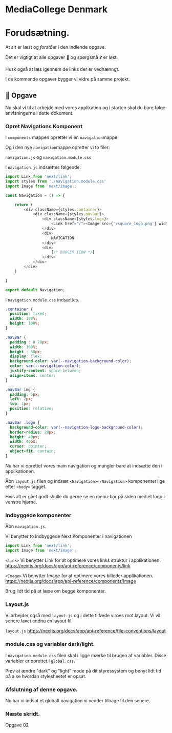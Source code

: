 # MediaCollege Denmark

# Forudsætning.

At alt er læst og *forstået* i den indlende opgave.

Det er vigtigt at alle opgaver :dart: og spørgsmå :question: er løst.

Husk også at læs igennem de links der er vedhænngt.

I de kommende opgaver bygger vi vidre på samme projekt.

## :dart: Opgave

Nu skal vi til at arbejde med vores applikation og i starten skal du bare følge anvisningerne i dette dokument.

### Opret Navigations Komponent

I `components` mappen opretter vi en `navigation`mappe.

Og i den nye `navigation`mappe opretter vi to filer:

`navigation.js` og `navigation.module.css`

I `navigation.js` indsættes følgende:

```javascript
import Link from 'next/link';
import styles from './navigation.module.css'
import Image from 'next/image';

const Navigation = () => {

    return (
        <div className={styles.container}>
            <div className={styles.navBar}>
                <div className={styles.logo}>
                    <Link href="/"><Image src={'/square_logo.png'} width={40} height={40} alt={'logo'}></Image></Link>
                </div>
                <div>
                    NAVIGATION
                </div>
                <div>
                    {/* BURGER ICON */}
                </div>
            </div>
        </div>
    )

}

export default Navigation;
```

I `navigation.module.css` indsættes. 

```css
.container {
  position: fixed;
  width: 100%;
  height: 100%;
}

.navBar {
  padding : 0 20px;
  width: 100%;
  height : 60px;
  display: flex;
  background-color: var(--navigation-background-color);
  color: var(--navigation-color);
  justify-content: space-between;
  align-items: center;
}

.navBar img {
  padding: 5px;
  left: 2px;
  top: 1px;
  position: relative; 
}

.navBar .logo {
  background-color: var(--navigation-logo-background-color);
  border-radius: 20px;
  height: 40px;
  width: 40px;
  cursor: pointer;
  object-fit: contain;
}
```

Nu har vi oprettet vores main navigation og mangler bare at indsætte den i applikationen.

Åbn `layout.js` filen og indsæt `<Navigation></Navigation>` komponentet lige efter `<body>` tagget.

Hvis alt er gået godt skulle du gerne se en menu-bar på siden med et logo i venstre hjørne.

### Indbyggede komponenter

Åbn `navigation.js`.

Vi benytter to indbyggede Next Komponenter i navigationen

```javascript
import Link from 'next/link';
import Image from 'next/image';
```

`<link>`
Vi benytter Link for at optimere vores links struktur i applikationen.      
https://nextjs.org/docs/app/api-reference/components/link

`<Image>`
Vi benytter Image for at optimere vores billeder applikationen. 
https://nextjs.org/docs/app/api-reference/components/image

Brug lidt tid på at læse om begge komponenter.

### Layout.js

Vi arbejder også med `layout.js` og i dette tilfæde viroes root.layout. Vi vil senere lavet endnu en layout fil.    

`layout.js` https://nextjs.org/docs/app/api-reference/file-conventions/layout

### module.css og variabler dark/light.
I `navigation.module.css` filen skal i ligge mærke til brugen af variabler. Disse variabler er oprettet i `global.css`.

Prøv at ændre "dark" og "light" mode på dit styressystem og benyt lidt tid på a se hvordan stylesheetet er opsat.


### Afslutning af denne opgave.

Nu har vi indsat et globalt navigation vi vender tilbage til den senere.

### Næste skridt.

Opgave 02
